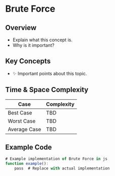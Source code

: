 # Brute Force

## **Overview**
- Explain what this concept is.
- Why is it important?

## **Key Concepts**
- ✨ Important points about this topic.

## **Time & Space Complexity**
| Case          | Complexity |
|--------------|------------|
| Best Case    | TBD |
| Worst Case   | TBD |
| Average Case | TBD |

## **Example Code**
```js
# Example implementation of Brute Force in js
function example():
    pass  # Replace with actual implementation
